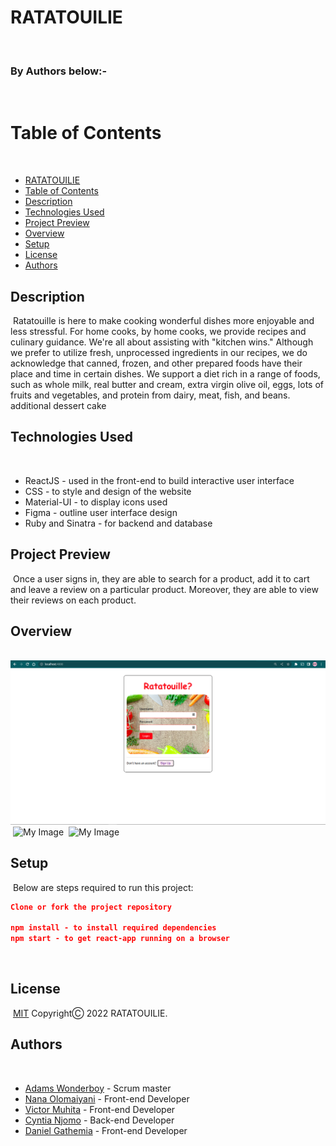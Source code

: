 # RATATOUILIE
​
### By Authors below:-
​
# Table of Contents
​
  - [RATATOUILIE](#RATATOUILIE)
  - [Table of Contents](#table-of-contents)
  - [Description](#description)
  - [Technologies Used](#technologies-used)
  - [Project Preview](#project-preview)
  - [Overview](#overview)
  - [Setup](#setup)
  - [License](#license)
  - [Authors](#authors)
​
## Description
​
Ratatouille is here to make cooking wonderful dishes more enjoyable and less stressful. For home cooks, by home cooks, we provide recipes and culinary guidance. We're all about assisting with "kitchen wins." Although we prefer to utilize fresh, unprocessed ingredients in our recipes, we do acknowledge that canned, frozen, and other prepared foods have their place and time in certain dishes. We support a diet rich in a range of foods, such as whole milk, real butter and cream, extra virgin olive oil, eggs, lots of fruits and vegetables, and protein from dairy, meat, fish, and beans. additional dessert cake
​
## Technologies Used
​
- ReactJS - used in the front-end to build interactive user interface
- CSS - to style and design of the website
- Material-UI - to display icons used
- Figma - outline user interface design
- Ruby and Sinatra -  for backend and database
​
## Project Preview
​
Once a user signs in, they are able to search for a product, add it to cart and leave a review on a particular product. Moreover, they are able to view their reviews on each product.
​
## Overview
​
![My Image](./images/Login.png)
​
![My Image](./images/LandingPage.png)
​
![My Image](./images/Footer.png)
​
## Setup
​
Below are steps required to run this project:
​
```json
Clone or fork the project repository
​
npm install - to install required dependencies
npm start - to get react-app running on a browser
```
​
## License
​
[MIT](https://choosealicense.com/licenses/mit/) CopyrightⒸ 2022 RATATOUILIE.
​
## Authors
​
- [Adams Wonderboy](https://github.com/adamswonder) - Scrum master
- [Nana Olomaiyani](https://github.com/olomaiyani) - Front-end Developer
- [Victor Muhita](https://github.com/Vicstudentwatch) - Front-end Developer
- [Cyntia Njomo](https://github.com/CynthiaNgoiri) - Back-end Developer
- [Daniel Gathemia]() - Front-end Developer 